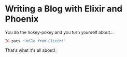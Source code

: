 # Writing a Blog with Elixir and Phoenix

You do the hokey-pokey and you turn yourself about...

```elixir
IO.puts "Hello from Elixir!"
```

That's what it's all about!
